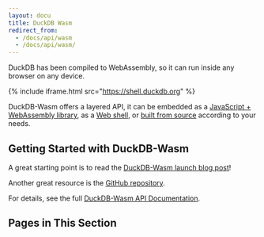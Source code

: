 ```yaml
---
layout: docu
title: DuckDB Wasm
redirect_from:
  - /docs/api/wasm
  - /docs/api/wasm/
---
```


DuckDB has been compiled to WebAssembly, so it can run inside any browser on any device.

<!-- markdownlint-disable-next-line -->
{% include iframe.html src="https://shell.duckdb.org" %}

DuckDB-Wasm offers a layered API, it can be embedded as a [JavaScript + WebAssembly library](https://www.npmjs.com/package/@duckdb/duckdb-wasm), as a [Web shell](https://www.npmjs.com/package/@duckdb/duckdb-wasm-shell), or [built from source](https://github.com/duckdb/duckdb-wasm) according to your needs.


## Getting Started with DuckDB-Wasm

A great starting point is to read the [DuckDB-Wasm launch blog post](https://duckdb.org/2021/10/29/duckdb-wasm.html)!

Another great resource is the [GitHub repository](https://github.com/duckdb/duckdb-wasm).

For details, see the full [DuckDB-Wasm API Documentation](https://shell.duckdb.org/docs/modules/index.html).

## Pages in This Section
